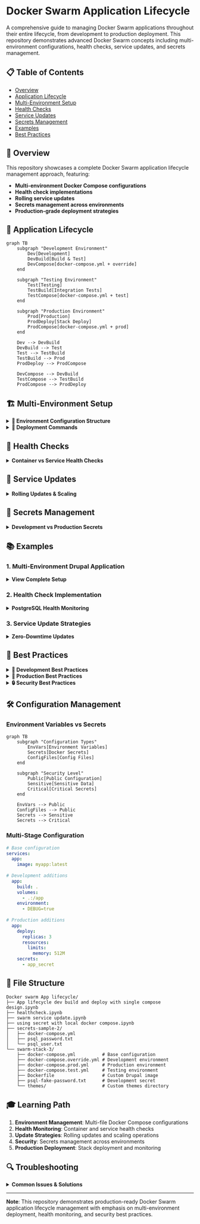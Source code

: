 # Docker Swarm Application Lifecycle

A comprehensive guide to managing Docker Swarm applications throughout their entire lifecycle, from development to production deployment. This repository demonstrates advanced Docker Swarm concepts including multi-environment configurations, health checks, service updates, and secrets management.

## 📋 Table of Contents

- [Overview](#overview)
- [Application Lifecycle](#application-lifecycle)
- [Multi-Environment Setup](#multi-environment-setup)
- [Health Checks](#health-checks)
- [Service Updates](#service-updates)
- [Secrets Management](#secrets-management)
- [Examples](#examples)
- [Best Practices](#best-practices)

## 🎯 Overview

This repository showcases a complete Docker Swarm application lifecycle management approach, featuring:

- **Multi-environment Docker Compose configurations**
- **Health check implementations**
- **Rolling service updates**
- **Secrets management across environments**
- **Production-grade deployment strategies**

## 🔄 Application Lifecycle

```mermaid
graph TB
    subgraph "Development Environment"
        Dev[Development]
        DevBuild[Build & Test]
        DevCompose[docker-compose.yml + override]
    end
    
    subgraph "Testing Environment"
        Test[Testing]
        TestBuild[Integration Tests]
        TestCompose[docker-compose.yml + test]
    end
    
    subgraph "Production Environment"
        Prod[Production]
        ProdDeploy[Stack Deploy]
        ProdCompose[docker-compose.yml + prod]
    end
    
    Dev --> DevBuild
    DevBuild --> Test
    Test --> TestBuild
    TestBuild --> Prod
    ProdDeploy --> ProdCompose
    
    DevCompose --> DevBuild
    TestCompose --> TestBuild
    ProdCompose --> ProdDeploy
```

## 🏗️ Multi-Environment Setup

<details>
<summary><strong>📁 Environment Configuration Structure</strong></summary>

The project uses Docker Compose's override mechanism for environment-specific configurations:

```
swarm-stack-3/
├── docker-compose.yml          # Base configuration
├── docker-compose.override.yml # Development (default)
├── docker-compose.test.yml     # Testing environment
├── docker-compose.prod.yml     # Production environment
└── Dockerfile                  # Custom Drupal image
```

### Base Configuration
```yaml
# docker-compose.yml
version: '3.9'
services:
  drupal:
    image: custom-drupal:latest
  postgres:
    image: postgres:14
```

### Development Environment
```yaml
# docker-compose.override.yml
services:
  drupal:
    build: .
    ports:
      - "8080:80"
    volumes:
      - ./themes:/var/www/html/themes  # Live theme development
```

### Production Environment
```yaml
# docker-compose.prod.yml
services:
  drupal:
    ports:
      - "80:80"
  secrets:
    psql-pw:
      external: true  # External secret management
```

</details>

<details>
<summary><strong>🚀 Deployment Commands</strong></summary>

```bash
# Development (uses override by default)
docker-compose up -d

# Testing environment
docker-compose -f docker-compose.yml -f docker-compose.test.yml up -d

# Production environment
docker-compose -f docker-compose.yml -f docker-compose.prod.yml config > output.yml
docker stack deploy -c output.yml myapp
```

</details>

## 🏥 Health Checks

<details>
<summary><strong>Container vs Service Health Checks</strong></summary>

### Container Health Checks

```bash
# Basic container without health check
docker container run --name p1 -e POSTGRES_PASSWORD=password -d postgres

# Container with health check
docker container run --name p2 \
  -e POSTGRES_PASSWORD=password \
  --health-cmd="pg_isready -U postgres || exit 1" \
  -d postgres
```

### Service Health Checks

```bash
# Service without health check
docker service create --name p1 -e POSTGRES_PASSWORD=password postgres

# Service with health check
docker service create --name p2 \
  -e POSTGRES_PASSWORD=password \
  --health-cmd="pg_isready -U postgres || exit 1" \
  postgres
```

### Health Check Flow

```mermaid
graph LR
    Start[Container Start] --> Starting[Health: Starting]
    Starting --> Check{Health Check}
    Check -->|Pass| Healthy[Health: Healthy]
    Check -->|Fail| Unhealthy[Health: Unhealthy]
    Unhealthy --> Restart[Container Restart]
    Restart --> Starting
    Healthy --> Monitor[Continuous Monitoring]
    Monitor --> Check
```

</details>

## 🔄 Service Updates

<details>
<summary><strong>Rolling Updates & Scaling</strong></summary>

### Service Scaling
```bash
# Create service
docker service create -p 8080:80 --name web nginx

# Scale service
docker service scale web=10

# Check status
docker service ls
docker service ps web
```

### Rolling Updates
```bash
# Update image version
docker service update --image nginx:1.13.6 web

# Update port configuration
docker service update --publish-rm 8080 --publish-add 9090:80 web

# Force update (recreate all containers)
docker service update --force web
```

### Update Process Flow

```mermaid
graph TB
    subgraph "Rolling Update Process"
        Start[Update Command] --> Plan[Update Plan]
        Plan --> Stop1[Stop Container 1]
        Stop1 --> Start1[Start New Container 1]
        Start1 --> Verify1[Verify Health]
        Verify1 --> Stop2[Stop Container 2]
        Stop2 --> Start2[Start New Container 2]
        Start2 --> Verify2[Verify Health]
        Verify2 --> Complete[Update Complete]
    end
    
    subgraph "Update Configuration"
        Parallelism[Parallelism: 2]
        Delay[Delay: 10s]
        FailureAction[Failure Action: pause]
    end
```

</details>

## 🔐 Secrets Management

<details>
<summary><strong>Development vs Production Secrets</strong></summary>

### Development Secrets (File-based)
```yaml
# docker-compose.override.yml
secrets:
  psql-pw:
    file: psql-fake-password.txt  # Local file for development
```

### Production Secrets (External)
```yaml
# docker-compose.prod.yml
secrets:
  psql-pw:
    external: true  # Managed by Docker Swarm
```

### Local Docker Compose with Secrets
```bash
# Create and use secrets in local development
docker-compose -f secrets-sample-2/docker-compose.yml up -d

# Verify secret mounting
docker-compose exec psql cat /run/secrets/psql_user
```

### Secret Management Flow

```mermaid
graph LR
    subgraph "Development"
        DevFile[Local File] --> DevMount[/run/secrets/]
    end
    
    subgraph "Production"
        SwarmSecret[Docker Secret] --> EncryptedStore[Encrypted Storage]
        EncryptedStore --> SecureMount[/run/secrets/]
    end
    
    subgraph "Application"
        DevMount --> App[Application]
        SecureMount --> App
    end
```

</details>

## 📚 Examples

### 1. Multi-Environment Drupal Application

<details>
<summary><strong>View Complete Setup</strong></summary>

A production-ready Drupal application with PostgreSQL backend:

**Custom Dockerfile:**
```dockerfile
FROM drupal:9

RUN apt-get update \
    && apt-get install -y --no-install-recommends git \
    && rm -rf /var/lib/apt/lists/*

WORKDIR /var/www/html/core
COPY ./themes ./themes
WORKDIR /var/www/html
```

**Environment Configurations:**
- **Development**: Live theme mounting, build context, port 8080
- **Testing**: Sample data mounting, integration testing setup
- **Production**: External secrets, port 80, named volumes

**Deployment Process:**
```bash
# Development
docker-compose up -d

# Generate production config
docker compose -f docker-compose.yml -f docker-compose.prod.yml config > output.yml

# Deploy to production
docker stack deploy -c output.yml drupal-app
```

</details>

### 2. Health Check Implementation

<details>
<summary><strong>PostgreSQL Health Monitoring</strong></summary>

Demonstrates the difference between container and service health checks:

**Container Level:**
```bash
docker container run --name postgres-health \
  -e POSTGRES_PASSWORD=password \
  --health-cmd="pg_isready -U postgres || exit 1" \
  --health-interval=30s \
  --health-timeout=10s \
  --health-retries=3 \
  -d postgres
```

**Service Level:**
```bash
docker service create --name postgres-service \
  -e POSTGRES_PASSWORD=password \
  --health-cmd="pg_isready -U postgres || exit 1" \
  --health-interval=30s \
  --health-timeout=10s \
  --health-retries=3 \
  postgres
```

</details>

### 3. Service Update Strategies

<details>
<summary><strong>Zero-Downtime Updates</strong></summary>

Complete service update lifecycle:

```bash
# Initial deployment
docker service create -p 8080:80 --name web nginx

# Scale for high availability
docker service scale web=10

# Rolling update with new image
docker service update --image nginx:1.13.6 web

# Update configuration
docker service update --publish-rm 8080 --publish-add 9090:80 web

# Force recreation (maintenance)
docker service update --force web
```

**Update Configuration:**
- **Parallelism**: 2 containers at a time
- **Delay**: 10 seconds between batches
- **Failure Action**: Pause on failure
- **Monitor Period**: 5 seconds verification

</details>

## 🎯 Best Practices

<details>
<summary><strong>🔧 Development Best Practices</strong></summary>

- ✅ Use override files for environment-specific configurations
- ✅ Implement proper health checks for all services
- ✅ Use bind mounts for development, named volumes for production
- ✅ Separate secrets management per environment
- ✅ Version your Docker Compose files

</details>

<details>
<summary><strong>🚀 Production Best Practices</strong></summary>

- ✅ Use external secrets in production
- ✅ Implement rolling updates with proper health checks
- ✅ Configure resource limits and reservations
- ✅ Use placement constraints for critical services
- ✅ Monitor service health and performance

</details>

<details>
<summary><strong>🔒 Security Best Practices</strong></summary>

- ✅ Never commit secrets to version control
- ✅ Use Docker secrets for sensitive data
- ✅ Implement least privilege access
- ✅ Regular security updates and patches
- ✅ Network segmentation with overlay networks

</details>

## 🛠️ Configuration Management

### Environment Variables vs Secrets

```mermaid
graph TB
    subgraph "Configuration Types"
        EnvVars[Environment Variables]
        Secrets[Docker Secrets]
        ConfigFiles[Config Files]
    end
    
    subgraph "Security Level"
        Public[Public Configuration]
        Sensitive[Sensitive Data]
        Critical[Critical Secrets]
    end
    
    EnvVars --> Public
    ConfigFiles --> Public
    Secrets --> Sensitive
    Secrets --> Critical
```

### Multi-Stage Configuration

```yaml
# Base configuration
services:
  app:
    image: myapp:latest
    
# Development additions
  app:
    build: .
    volumes:
      - .:/app
    environment:
      - DEBUG=true
      
# Production additions  
  app:
    deploy:
      replicas: 3
      resources:
        limits:
          memory: 512M
    secrets:
      - app_secret
```

## 📁 File Structure

```
Docker swarm App lifecycle/
├── App lifecycle dev build and deploy with single compose design.ipynb
├── healthcheck.ipynb
├── swarm service update.ipynb
├── using secret with local docker compose.ipynb
├── secrets-sample-2/
│   ├── docker-compose.yml
│   ├── psql_password.txt
│   └── psql_user.txt
└── swarm-stack-3/
    ├── docker-compose.yml          # Base configuration
    ├── docker-compose.override.yml # Development environment
    ├── docker-compose.prod.yml     # Production environment
    ├── docker-compose.test.yml     # Testing environment
    ├── Dockerfile                  # Custom Drupal image
    ├── psql-fake-password.txt      # Development secret
    └── themes/                     # Custom themes directory
```

## 🎓 Learning Path

1. **Environment Management**: Multi-file Docker Compose configurations
2. **Health Monitoring**: Container and service health checks
3. **Update Strategies**: Rolling updates and scaling operations
4. **Security**: Secrets management across environments
5. **Production Deployment**: Stack deployment and monitoring

## 🔍 Troubleshooting

<details>
<summary><strong>Common Issues & Solutions</strong></summary>

### Service Update Failures
```bash
# Check service status
docker service ps <service-name>

# View service logs
docker service logs <service-name>

# Rollback if needed
docker service rollback <service-name>
```

### Health Check Issues
```bash
# Inspect container health
docker container inspect <container-name> | grep -A 10 Health

# Test health check manually
docker exec <container-name> pg_isready -U postgres
```

### Secret Access Problems
```bash
# Verify secret exists
docker secret ls

# Check secret mounting
docker exec <container-name> ls -la /run/secrets/
```

</details>

---

**Note**: This repository demonstrates production-ready Docker Swarm application lifecycle management with emphasis on multi-environment deployment, health monitoring, and security best practices.